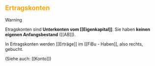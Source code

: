 ## <font color = "orange">Ertragskonten</font>

>[!WARNING]
>Etragskonten sind **Unterkonten vom [[Eigenkapital]]**. Sie haben **keinen eigenen Anfangsbestand** ([[AB]]).

In Ertragskonten werden [[Erträge]] im [[FiBu - Haben]], also rechts, gebucht.

(Siehe auch: [[Konto]])
